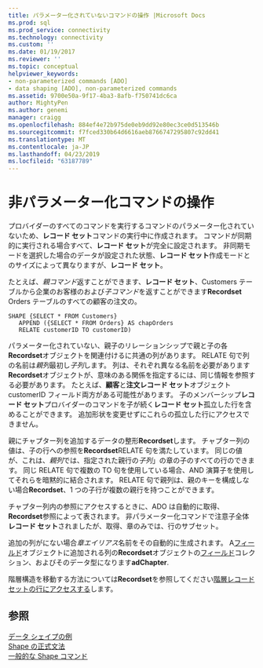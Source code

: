```yaml
---
title: パラメーター化されていないコマンドの操作 |Microsoft Docs
ms.prod: sql
ms.prod_service: connectivity
ms.technology: connectivity
ms.custom: ''
ms.date: 01/19/2017
ms.reviewer: ''
ms.topic: conceptual
helpviewer_keywords:
- non-parameterized commands [ADO]
- data shaping [ADO], non-parameterized commands
ms.assetid: 9700e50a-9f17-4ba3-8afb-f750741dc6ca
author: MightyPen
ms.author: genemi
manager: craigg
ms.openlocfilehash: 884ef4e72b975de0eb9dd92e80ec3ce0d513546b
ms.sourcegitcommit: f7fced330b64d6616aeb8766747295807c92dd41
ms.translationtype: MT
ms.contentlocale: ja-JP
ms.lasthandoff: 04/23/2019
ms.locfileid: "63187789"
---
```

# <a name="operation-of-non-parameterized-commands"></a>非パラメーター化コマンドの操作
プロバイダーのすべてのコマンドを実行するコマンドのパラメーター化されていないため、**レコード セット**コマンドの実行中に作成されます。 コマンドが同期的に実行される場合すべて、**レコード セット**が完全に設定されます。 非同期モードを選択した場合のデータが設定された状態、**レコード セット**作成モードとのサイズによって異なりますが、**レコード セット**。  
  
 たとえば、*親コマンド*返すことができます、**レコード セット**、Customers テーブルから企業のお客様のおよび*子コマンド*を返すことができます**Recordset** Orders テーブルのすべての顧客の注文の。  
  
```  
SHAPE {SELECT * FROM Customers}   
   APPEND ({SELECT * FROM Orders} AS chapOrders   
   RELATE customerID TO customerID)  
```  
  
 パラメーター化されていない、親子のリレーションシップで親と子の各**Recordset**オブジェクトを関連付けるに共通の列があります。 RELATE 句で列の名前は*親列*最初し*子列*します。 列は、それぞれ異なる名前を必要があります**Recordset**オブジェクトが、意味のある関係を指定するには、同じ情報を参照する必要があります。 たとえば、**顧客**と**注文レコード セット**オブジェクト customerID フィールド両方がある可能性があります。 子のメンバーシップ**レコード セット**プロバイダーのコマンドを子が続く**レコード セット**孤立した行を含めることができます。 追加形状を変更せずにこれらの孤立した行にアクセスできません。  
  
 親にチャプター列を追加するデータの整形**Recordset**します。 チャプター列の値は、子の行への参照を**Recordset**RELATE 句を満たしています。 同じの値が、これは、*親列*では、指定された親行の*子列*」の章の子のすべての行のできます。 同じ RELATE 句で複数の TO 句を使用している場合、AND 演算子を使用してそれらを暗黙的に結合されます。 RELATE 句で親列は、親のキーを構成しない場合**Recordset**、1 つの子行が複数の親行を持つことができます。  
  
 チャプター列内の参照にアクセスするときに、ADO は自動的に取得、 **Recordset**参照によって表されます。 非パラメーター化コマンドで注意子全体**レコード セット**されましたが、取得、章のみでは、行のサブセット。  
  
 追加の列がにない場合*章エイリアス*名前をその自動的に生成されます。 A[フィールド](../../../ado/reference/ado-api/field-object.md)オブジェクトに追加される列の**Recordset**オブジェクトの[フィールド](../../../ado/reference/ado-api/fields-collection-ado.md)コレクション、およびそのデータ型になります**adChapter**.  
  
 階層構造を移動する方法については**Recordset**を参照してください[階層レコード セットの行にアクセスする](../../../ado/guide/data/accessing-rows-in-a-hierarchical-recordset.md)します。  
  
## <a name="see-also"></a>参照  
 [データ シェイプの例](../../../ado/guide/data/data-shaping-example.md)   
 [Shape の正式文法](../../../ado/guide/data/formal-shape-grammar.md)   
 [一般的な Shape コマンド](../../../ado/guide/data/shape-commands-in-general.md)
